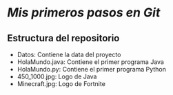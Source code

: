 # **_Mis primeros pasos en Git_**
## Estructura del repositorio
* Datos: Contiene la data del proyecto
* HolaMundo.java: Contiene el primer programa Java
* HolaMundo.py: Contiene el primer programa Python
* 450_1000.jpg: Logo de Java
* Minecraft.jpg: Logo de Fortnite
